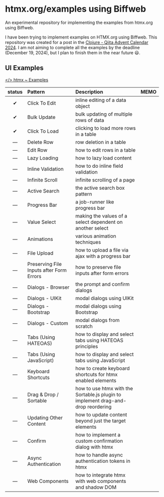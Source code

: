 # htmx.org/examples using Biffweb

An experimental repository for implementing the examples from htmx.org using Biffweb. 

I have been trying to implement examples on HTMX.org using Biffweb. This repository was created for a post in the [Clojure - Qiita Advent Calendar 2024](https://qiita.com/advent-calendar/2024/clojure_verse). I am not aiming to complete all the examples by the deadline (December 19, 2024), but I plan to finish them in the near future 😃.


## UI Examples 

[</> htmx ~ Examples](https://htmx.org/examples/#ui-examples)


| status | Pattern                                  | Description                                                                       | MEMO |
| :----: | :--------------------------------------- | :-------------------------------------------------------------------------------- | ---- |
|   ✔    | Click To Edit                            | inline editing of a data object                                                   |      |
|   ✔    | Bulk Update                              | bulk updating of multiple rows of data                                            |      |
|   ✔    | Click To Load                            | clicking to load more rows in a table                                             |      |
|   —    | Delete Row                               | row deletion in a table                                                           |      |
|   —    | Edit Row                                 | how to edit rows in a table                                                       |      |
|   —    | Lazy Loading                             | how to lazy load content                                                          |      |
|   —    | Inline Validation                        | how to do inline field validation                                                 |      |
|   —    | Infinite Scroll                          | infinite scrolling of a page                                                      |      |
|   —    | Active Search                            | the active search box pattern                                                     |      |
|   —    | Progress Bar                             | a job-runner like progress bar                                                    |      |
|   —    | Value Select                             | making the values of a select dependent on another select                         |      |
|   —    | Animations                               | various animation techniques                                                      |      |
|   —    | File Upload                              | how to upload a file via ajax with a progress bar                                 |      |
|   —    | Preserving File Inputs after Form Errors | how to preserve file inputs after form errors                                     |      |
|   —    | Dialogs - Browser                        | the prompt and confirm dialogs                                                    |      |
|   —    | Dialogs - UIKit                          | modal dialogs using UIKit                                                         |      |
|   —    | Dialogs - Bootstrap                      | modal dialogs using Bootstrap                                                     |      |
|   —    | Dialogs - Custom                         | modal dialogs from scratch                                                        |      |
|   —    | Tabs (Using HATEOAS)                     | how to display and select tabs using HATEOAS principles                           |      |
|   —    | Tabs (Using JavaScript)                  | how to display and select tabs using JavaScript                                   |      |
|   —    | Keyboard Shortcuts                       | how to create keyboard shortcuts for htmx enabled elements                        |      |
|   —    | Drag & Drop / Sortable                   | how to use htmx with the Sortable.js plugin to implement drag-and-drop reordering |      |
|   —    | Updating Other Content                   | how to update content beyond just the target elements                             |      |
|   —    | Confirm                                  | how to implement a custom confirmation dialog with htmx                           |      |
|   —    | Async Authentication                     | how to handle async authentication tokens in htmx                                 |      |
|   —    | Web Components                           | how to integrate htmx with web components and shadow DOM                          |      |
